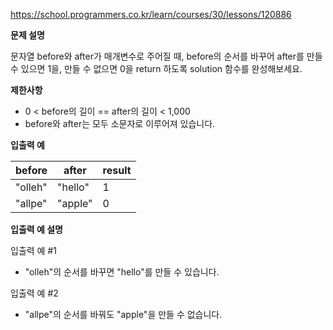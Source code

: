 https://school.programmers.co.kr/learn/courses/30/lessons/120886

**문제 설명**

문자열 before와 after가 매개변수로 주어질 때, before의 순서를 바꾸어 after를 만들 수 있으면 1을, 만들 수 없으면 0을 return 하도록 solution 함수를 완성해보세요.

**제한사항**

- 0 < before의 길이 == after의 길이 < 1,000
- before와 after는 모두 소문자로 이루어져 있습니다.

**입출력 예**

| before  | 	after   | 	result |
|---------|----------|---------|
| "olleh" | 	"hello" | 	1      |
| "allpe" | 	"apple" | 	0      |

**입출력 예 설명**

입출력 예 #1

- "olleh"의 순서를 바꾸면 "hello"를 만들 수 있습니다.

입출력 예 #2

- "allpe"의 순서를 바꿔도 "apple"을 만들 수 없습니다.